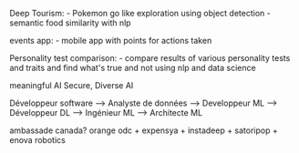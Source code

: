Deep Tourism:
    - Pokemon go like exploration using object detection
    - semantic food similarity with nlp

events app:
    - mobile app with points for actions taken

Personality test comparison:
    - compare results of various personality tests and traits and find what's true and not using nlp and data science

meaningful AI
Secure, Diverse AI

Développeur software --> Analyste de données --> Developpeur ML --> Développeur DL --> Ingénieur ML --> Architecte ML


ambassade canada? 
orange odc + expensya + instadeep + satoripop + enova robotics